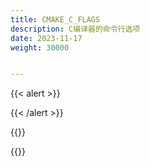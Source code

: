 ```yaml
---
title: CMAKE_C_FLAGS
description: C编译器的命令行选项
date: 2023-11-17
weight: 30000


---
```

<style>
th, td {
  border: 1px solid rgb(190, 190, 190);
}
</style>
{{< alert >}}

{{< /alert >}}


{{<alert>}}

{{</alert>}}

```cmake


```


